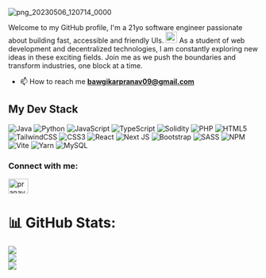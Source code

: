 
![png_20230506_120714_0000](https://user-images.githubusercontent.com/102728016/236607748-07df79cb-ec74-4bbc-be2e-392cded699b4.png)

Welcome to my GitHub profile, I'm a 21yo software engineer passionate about building fast, accessible and friendly UIs. <img src="https://user-images.githubusercontent.com/102728016/236609607-5fda1753-e4ac-4f0a-96e9-c4234b8ecfae.png" width="23" height="23" alt="rocket_1f680">
As a student of web development and decentralized technologies, I am constantly exploring new ideas in these exciting fields. Join me as we push the boundaries and transform industries, one block at a time.

- 📫 How to reach me **bawgikarpranav09@gmail.com**

## My Dev Stack
![Java](https://img.shields.io/badge/java-%23ED8B00.svg?style=for-the-badge&logo=java&logoColor=white) ![Python](https://img.shields.io/badge/python-3670A0?style=for-the-badge&logo=python&logoColor=ffdd54) ![JavaScript](https://img.shields.io/badge/javascript-%23323330.svg?style=for-the-badge&logo=javascript&logoColor=%23F7DF1E) ![TypeScript](https://img.shields.io/badge/typescript-%23007ACC.svg?style=for-the-badge&logo=typescript&logoColor=white) ![Solidity](https://img.shields.io/badge/Solidity-%23363636.svg?style=for-the-badge&logo=solidity&logoColor=white) ![PHP](https://img.shields.io/badge/php-%23777BB4.svg?style=for-the-badge&logo=php&logoColor=white) ![HTML5](https://img.shields.io/badge/html5-%23E34F26.svg?style=for-the-badge&logo=html5&logoColor=white) ![TailwindCSS](https://img.shields.io/badge/tailwindcss-%2338B2AC.svg?style=for-the-badge&logo=tailwind-css&logoColor=white) ![CSS3](https://img.shields.io/badge/css3-%231572B6.svg?style=for-the-badge&logo=css3&logoColor=white) ![React](https://img.shields.io/badge/react-%2320232a.svg?style=for-the-badge&logo=react&logoColor=%2361DAFB) ![Next JS](https://img.shields.io/badge/Next-black?style=for-the-badge&logo=next.js&logoColor=white) ![Bootstrap](https://img.shields.io/badge/bootstrap-%23563D7C.svg?style=for-the-badge&logo=bootstrap&logoColor=white) ![SASS](https://img.shields.io/badge/SASS-hotpink.svg?style=for-the-badge&logo=SASS&logoColor=white) ![NPM](https://img.shields.io/badge/NPM-%23CB3837.svg?style=for-the-badge&logo=npm&logoColor=white) ![Vite](https://img.shields.io/badge/vite-%23646CFF.svg?style=for-the-badge&logo=vite&logoColor=white) ![Yarn](https://img.shields.io/badge/yarn-%232C8EBB.svg?style=for-the-badge&logo=yarn&logoColor=white) ![MySQL](https://img.shields.io/badge/mysql-%2300f.svg?style=for-the-badge&logo=mysql&logoColor=white)

<h3 align="left">Connect with me:</h3>
<p align="left">
<a href="https://instagram.com/pranavbawgikar" target="blank"><img align="center" src="https://raw.githubusercontent.com/rahuldkjain/github-profile-readme-generator/master/src/images/icons/Social/instagram.svg" alt="pranavbawgikar" height="30" width="40" /></a>
</p>

# 📊 GitHub Stats:
![](https://github-readme-stats.vercel.app/api?username=PranavBawgikar&theme=dark&hide_border=false&include_all_commits=true&count_private=true)<br/>
![](https://github-readme-streak-stats.herokuapp.com/?user=PranavBawgikar&theme=dark&hide_border=false)<br/>
![](https://github-readme-stats.vercel.app/api/top-langs/?username=PranavBawgikar&theme=dark&hide_border=false&include_all_commits=true&count_private=true&layout=compact) 
